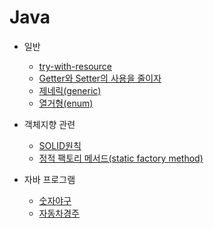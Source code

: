 # Java
- 일반
  - [try-with-resource](https://github.com/Naellu/TIL/blob/master/JAVA/try-with-resource.md)
  - [Getter와 Setter의 사용을 줄이자](https://github.com/Naellu/TIL/blob/master/JAVA/getter-setter.md)
  - [제네릭(generic)](https://github.com/Naellu/TIL/blob/master/JAVA/generic.md)
  - [열거형(enum)](https://github.com/Naellu/TIL/blob/master/JAVA/enum.md)


- 객체지향 관련
  - [SOLID원칙](https://github.com/Naellu/TIL/blob/master/JAVA/OOP/SOLID.md)
  - [정적 팩토리 메서드(static factory method)](https://github.com/Naellu/TIL/blob/master/JAVA/OOP/Static-Factory-Method.md)


- 자바 프로그램
  - [숫자야구](https://github.com/Naellu/TIL/blob/master/JAVA/program/baseballgame.md)
  - [자동차경주](https://github.com/Naellu/TIL/blob/master/JAVA/program/racingcargame.md)
